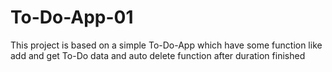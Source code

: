 # To-Do-App-01
This project is based on a simple To-Do-App which have some function like add and get To-Do data and auto delete function after duration finished  
